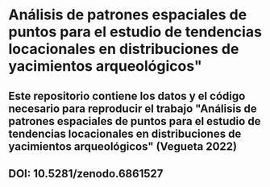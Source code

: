# Análisis de patrones espaciales de puntos para el estudio de tendencias locacionales en distribuciones de yacimientos arqueológicos"

## Este repositorio contiene los datos y el código necesario para reproducir el trabajo "Análisis de patrones espaciales de puntos para el estudio de tendencias locacionales en distribuciones de yacimientos arqueológicos" (Vegueta 2022)

## DOI: 10.5281/zenodo.6861527
